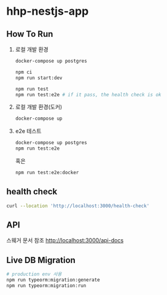 # hhp-nestjs-app

## How To Run

1. 로컬 개발 환경

    ```bash
    docker-compose up postgres

    npm ci
    npm run start:dev

    npm run test
    npm run test:e2e # if it pass, the health check is ok
    ```

2. 로컬 개발 환경(도커)

    ```bash
    docker-compose up
    ```

3. e2e 테스트

    ```bash
    docker-compose up postgres
    npm run test:e2e
    ```

    혹은

    ```bash
    npm run test:e2e:docker
    ```

## health check

```bash
curl --location 'http://localhost:3000/health-check'
```

## API

스웨거 문서 참조 [http://localhost:3000/api-docs](http://localhost:3000/api-docs)

## Live DB Migration

```bash
# production env 사용
npm run typeorm:migration:generate
npm run typeorm:migration:run
```
